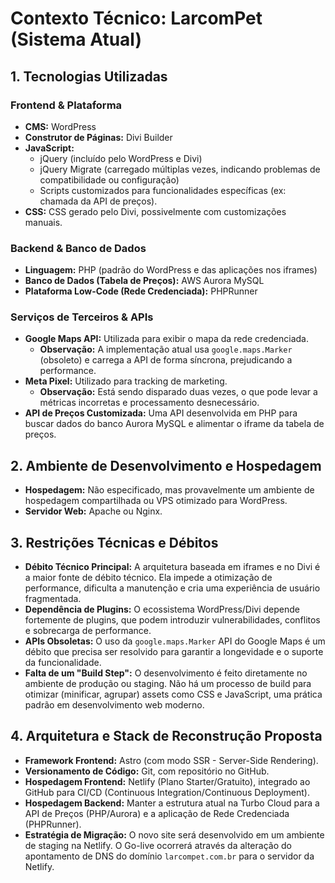# Contexto Técnico: LarcomPet (Sistema Atual)

## 1. Tecnologias Utilizadas

### Frontend & Plataforma
*   **CMS:** WordPress
*   **Construtor de Páginas:** Divi Builder
*   **JavaScript:**
    *   jQuery (incluído pelo WordPress e Divi)
    *   jQuery Migrate (carregado múltiplas vezes, indicando problemas de compatibilidade ou configuração)
    *   Scripts customizados para funcionalidades específicas (ex: chamada da API de preços).
*   **CSS:** CSS gerado pelo Divi, possivelmente com customizações manuais.

### Backend & Banco de Dados
*   **Linguagem:** PHP (padrão do WordPress e das aplicações nos iframes)
*   **Banco de Dados (Tabela de Preços):** AWS Aurora MySQL
*   **Plataforma Low-Code (Rede Credenciada):** PHPRunner

### Serviços de Terceiros & APIs
*   **Google Maps API:** Utilizada para exibir o mapa da rede credenciada.
    *   **Observação:** A implementação atual usa `google.maps.Marker` (obsoleto) e carrega a API de forma síncrona, prejudicando a performance.
*   **Meta Pixel:** Utilizado para tracking de marketing.
    *   **Observação:** Está sendo disparado duas vezes, o que pode levar a métricas incorretas e processamento desnecessário.
*   **API de Preços Customizada:** Uma API desenvolvida em PHP para buscar dados do banco Aurora MySQL e alimentar o iframe da tabela de preços.

## 2. Ambiente de Desenvolvimento e Hospedagem
*   **Hospedagem:** Não especificado, mas provavelmente um ambiente de hospedagem compartilhada ou VPS otimizado para WordPress.
*   **Servidor Web:** Apache ou Nginx.

## 3. Restrições Técnicas e Débitos

*   **Débito Técnico Principal:** A arquitetura baseada em iframes e no Divi é a maior fonte de débito técnico. Ela impede a otimização de performance, dificulta a manutenção e cria uma experiência de usuário fragmentada.
*   **Dependência de Plugins:** O ecossistema WordPress/Divi depende fortemente de plugins, que podem introduzir vulnerabilidades, conflitos e sobrecarga de performance.
*   **APIs Obsoletas:** O uso da `google.maps.Marker` API do Google Maps é um débito que precisa ser resolvido para garantir a longevidade e o suporte da funcionalidade.
*   **Falta de um "Build Step":** O desenvolvimento é feito diretamente no ambiente de produção ou staging. Não há um processo de build para otimizar (minificar, agrupar) assets como CSS e JavaScript, uma prática padrão em desenvolvimento web moderno.

## 4. Arquitetura e Stack de Reconstrução Proposta

*   **Framework Frontend:** Astro (com modo SSR - Server-Side Rendering).
*   **Versionamento de Código:** Git, com repositório no GitHub.
*   **Hospedagem Frontend:** Netlify (Plano Starter/Gratuito), integrado ao GitHub para CI/CD (Continuous Integration/Continuous Deployment).
*   **Hospedagem Backend:** Manter a estrutura atual na Turbo Cloud para a API de Preços (PHP/Aurora) e a aplicação de Rede Credenciada (PHPRunner).
*   **Estratégia de Migração:** O novo site será desenvolvido em um ambiente de staging na Netlify. O Go-live ocorrerá através da alteração do apontamento de DNS do domínio `larcompet.com.br` para o servidor da Netlify.
